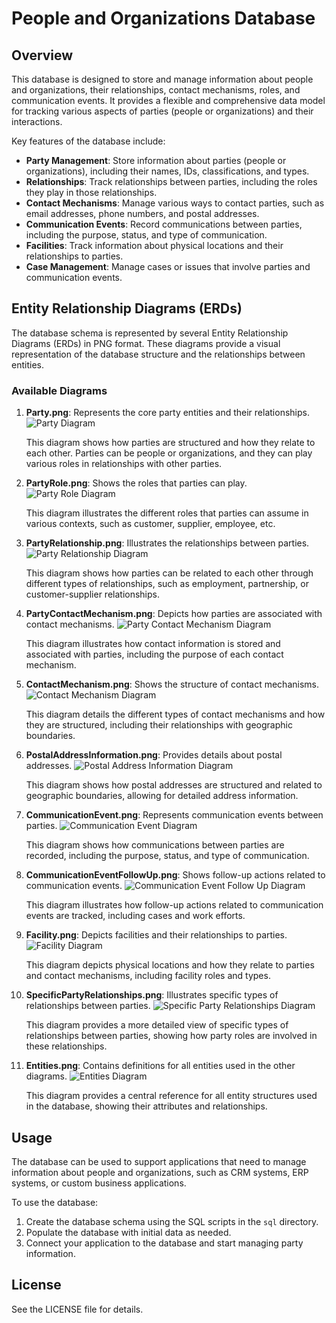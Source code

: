 # People and Organizations Database

## Overview

This database is designed to store and manage information about people and organizations, their relationships, contact mechanisms, roles, and communication events. It provides a flexible and comprehensive data model for tracking various aspects of parties (people or organizations) and their interactions.

Key features of the database include:

- **Party Management**: Store information about parties (people or organizations), including their names, IDs, classifications, and types.
- **Relationships**: Track relationships between parties, including the roles they play in those relationships.
- **Contact Mechanisms**: Manage various ways to contact parties, such as email addresses, phone numbers, and postal addresses.
- **Communication Events**: Record communications between parties, including the purpose, status, and type of communication.
- **Facilities**: Track information about physical locations and their relationships to parties.
- **Case Management**: Manage cases or issues that involve parties and communication events.

## Entity Relationship Diagrams (ERDs)

The database schema is represented by several Entity Relationship Diagrams (ERDs) in PNG format. These diagrams provide a visual representation of the database structure and the relationships between entities.

### Available Diagrams

1. **Party.png**: Represents the core party entities and their relationships.
   ![Party Diagram](ERD/Party.png)

   This diagram shows how parties are structured and how they relate to each other. Parties can be people or organizations, and they can play various roles in relationships with other parties.

2. **PartyRole.png**: Shows the roles that parties can play.
   ![Party Role Diagram](ERD/PartyRole.png)

   This diagram illustrates the different roles that parties can assume in various contexts, such as customer, supplier, employee, etc.

3. **PartyRelationship.png**: Illustrates the relationships between parties.
   ![Party Relationship Diagram](ERD/PartyRelationship.png)

   This diagram shows how parties can be related to each other through different types of relationships, such as employment, partnership, or customer-supplier relationships.

4. **PartyContactMechanism.png**: Depicts how parties are associated with contact mechanisms.
   ![Party Contact Mechanism Diagram](ERD/PartyContactMechanism.png)

   This diagram illustrates how contact information is stored and associated with parties, including the purpose of each contact mechanism.

5. **ContactMechanism.png**: Shows the structure of contact mechanisms.
   ![Contact Mechanism Diagram](ERD/ContactMechanism.png)

   This diagram details the different types of contact mechanisms and how they are structured, including their relationships with geographic boundaries.

6. **PostalAddressInformation.png**: Provides details about postal addresses.
   ![Postal Address Information Diagram](ERD/PostalAddressInformation.png)

   This diagram shows how postal addresses are structured and related to geographic boundaries, allowing for detailed address information.

7. **CommunicationEvent.png**: Represents communication events between parties.
   ![Communication Event Diagram](ERD/CommunicationEvent.png)

   This diagram shows how communications between parties are recorded, including the purpose, status, and type of communication.

8. **CommunicationEventFollowUp.png**: Shows follow-up actions related to communication events.
   ![Communication Event Follow Up Diagram](ERD/CommunicationEventFollowUp.png)

   This diagram illustrates how follow-up actions related to communication events are tracked, including cases and work efforts.

9. **Facility.png**: Depicts facilities and their relationships to parties.
   ![Facility Diagram](ERD/Facility.png)

   This diagram depicts physical locations and how they relate to parties and contact mechanisms, including facility roles and types.

10. **SpecificPartyRelationships.png**: Illustrates specific types of relationships between parties.
    ![Specific Party Relationships Diagram](ERD/SpecificPartyRelationships.png)

    This diagram provides a more detailed view of specific types of relationships between parties, showing how party roles are involved in these relationships.

11. **Entities.png**: Contains definitions for all entities used in the other diagrams.
    ![Entities Diagram](ERD/Entities.png)

    This diagram provides a central reference for all entity structures used in the database, showing their attributes and relationships.

## Usage

The database can be used to support applications that need to manage information about people and organizations, such as CRM systems, ERP systems, or custom business applications.

To use the database:

1. Create the database schema using the SQL scripts in the `sql` directory.
2. Populate the database with initial data as needed.
3. Connect your application to the database and start managing party information.

## License

See the LICENSE file for details.

